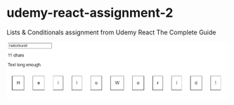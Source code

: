 # udemy-react-assignment-2
Lists &amp; Conditionals assignment from Udemy React The Complete Guide

![home](https://github.com/EdenKhaos/udemy-react-assignment-2/blob/main/img/assign2.JPG)
